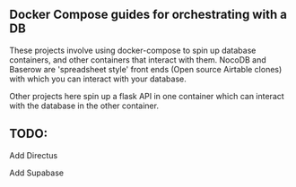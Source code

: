 ## Docker Compose guides for orchestrating with a DB

These projects involve using docker-compose to spin up database containers, and other containers that interact with them. NocoDB and Baserow are 'spreadsheet style' front ends (Open source Airtable clones) with which you can interact with your database.

Other projects here spin up a flask API in one container which can interact with the database in the other container.

## TODO:
Add Directus

Add Supabase
